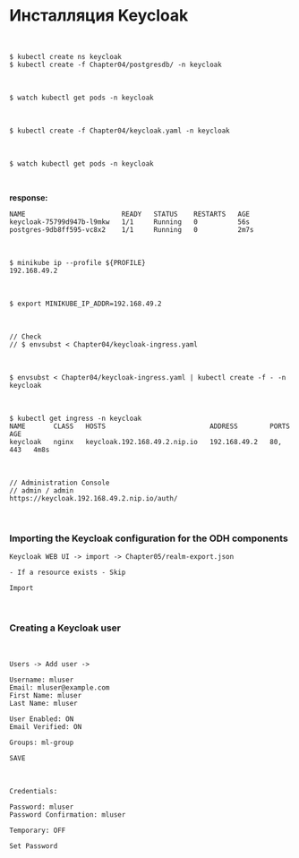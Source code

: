 # Инсталляция Keycloak

<br/>

```
$ kubectl create ns keycloak
$ kubectl create -f Chapter04/postgresdb/ -n keycloak
```

<br/>

```
$ watch kubectl get pods -n keycloak
```

<br/>

```
$ kubectl create -f Chapter04/keycloak.yaml -n keycloak
```

<br/>

```
$ watch kubectl get pods -n keycloak
```

<br/>

**response:**

```
NAME                        READY   STATUS    RESTARTS   AGE
keycloak-75799d947b-l9mkw   1/1     Running   0          56s
postgres-9db8ff595-vc8x2    1/1     Running   0          2m7s

```

<br/>

```
$ minikube ip --profile ${PROFILE}
192.168.49.2
```

<br/>

```
$ export MINIKUBE_IP_ADDR=192.168.49.2
```

<br/>

```
// Check
// $ envsubst < Chapter04/keycloak-ingress.yaml
```

<br/>

```
$ envsubst < Chapter04/keycloak-ingress.yaml | kubectl create -f - -n keycloak
```

<br/>

```
$ kubectl get ingress -n keycloak
NAME       CLASS   HOSTS                          ADDRESS        PORTS     AGE
keycloak   nginx   keycloak.192.168.49.2.nip.io   192.168.49.2   80, 443   4m8s
```

<br/>

```
// Administration Console
// admin / admin
https://keycloak.192.168.49.2.nip.io/auth/
```

<br/>

### Importing the Keycloak configuration for the ODH components

```
Keycloak WEB UI -> import -> Chapter05/realm-export.json

- If a resource exists - Skip

Import
```

<br/>

### Creating a Keycloak user

<br/>

```
Users -> Add user ->

Username: mluser
Email: mluser@example.com
First Name: mluser
Last Name: mluser

User Enabled: ON
Email Verified: ON

Groups: ml-group

SAVE
```

<br/>

```
Credentials:

Password: mluser
Password Confirmation: mluser

Temporary: OFF

Set Password
```
